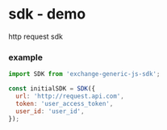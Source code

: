 # sdk - demo

http request sdk

### example

```js
import SDK from 'exchange-generic-js-sdk';

const initialSDK = SDK({
  url: 'http://request.api.com',
  token: 'user_access_token',
  user_id: 'user_id',
});
```
